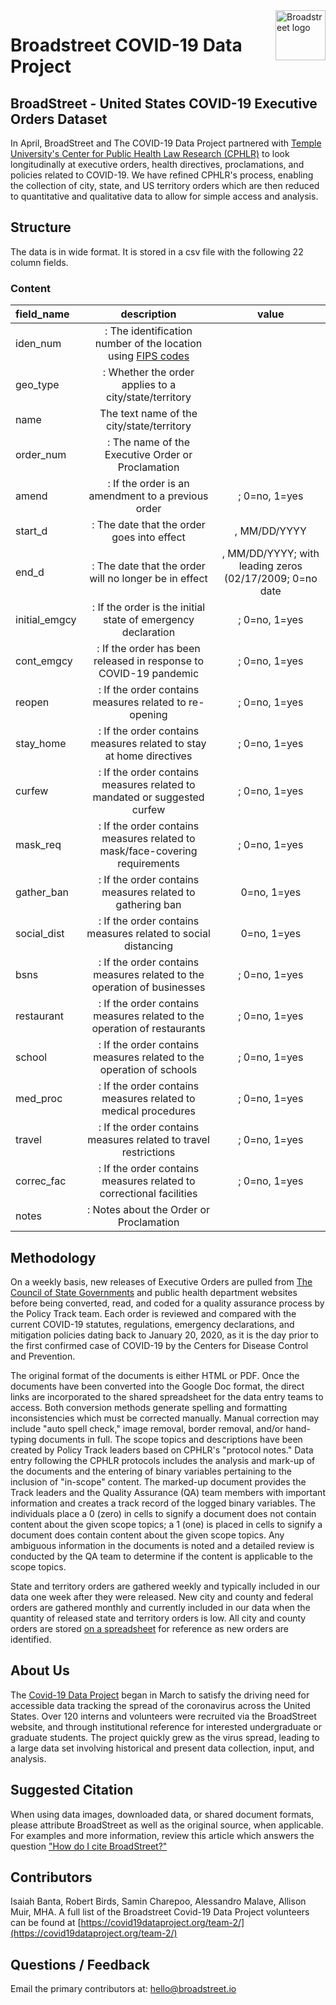 <a href="https://covid19dataproject.org/">
    <img src="https://covid19dataproject.org/wp-content/uploads/2020/04/LOGO-Broadstreet-covid19.svg" alt="Broadstreet logo" title="BroadStreet" align="right" height="80" />
</a>

Broadstreet COVID-19 Data Project
=================================

## BroadStreet - United States COVID-19 Executive Orders Dataset

In April, BroadStreet and The COVID-19 Data Project partnered with [Temple University&#39;s Center for Public Health Law Research (CPHLR)](http://publichealthlawresearch.org/) to look longitudinally at executive orders, health directives, proclamations, and policies related to COVID-19. We have refined CPHLR&#39;s process, enabling the collection of city, state, and US territory orders which are then reduced to quantitative and qualitative data to allow for simple access and analysis.

## Structure

The data is in wide format. It is stored in a csv file with the following 22 column fields.

### Content
| field_name | description | value |
| :-- | :--: | :--: |
| iden_num |: The identification number of the location using [FIPS codes](https://transition.fcc.gov/oet/info/maps/census/fips/fips.txt)|
| geo_type |: Whether the order applies to a city/state/territory | |
| name | The text name of the city/state/territory | |
| order_num |: The name of the Executive Order or Proclamation |
| amend | : If the order is an amendment to a previous order | ; 0=no, 1=yes |
| start_d |: The date that the order goes into effect |, MM/DD/YYYY |with leading zeros (02/17/2009)
| end_d |: The date that the order will no longer be in effect |, MM/DD/YYYY; with leading zeros (02/17/2009; 0=no date |
| initial_emgcy |: If the order is the initial state of emergency declaration |; 0=no, 1=yes |
| cont_emgcy |:  If the order has been released in response to COVID-19 pandemic |; 0=no, 1=yes |
| reopen | : If the order contains measures related to re-opening |; 0=no, 1=yes |
| stay_home |: If the order contains measures related to stay at home directives |; 0=no, 1=yes |
| curfew |: If the order contains measures related to mandated or suggested curfew |; 0=no, 1=yes |
| mask_req |: If the order contains measures related to mask/face-covering requirements |; 0=no, 1=yes |
| gather_ban |: If the order contains measures related to gathering ban |0=no, 1=yes |
| social_dist |: If the order contains measures related to social distancing | 0=no, 1=yes |
| bsns |: If the order contains measures related to the operation of businesses |; 0=no, 1=yes |
| restaurant |: If the order contains measures related to the operation of restaurants |; 0=no, 1=yes |
| school |: If the order contains measures related to the operation of schools |; 0=no, 1=yes |
| med_proc | : If the order contains measures related to medical procedures |; 0=no, 1=yes |
| travel |: If the order contains measures related to travel restrictions |; 0=no, 1=yes |
| correc_fac |: If the order contains measures related to correctional facilities |; 0=no, 1=yes |
| notes |: Notes about the Order or Proclamation | |
  
## Methodology
On a weekly basis, new releases of Executive Orders are pulled from [The Council of State Governments](https://web.csg.org/covid19/executive-orders/) and public health department websites before being converted, read, and coded for a quality assurance process by the Policy Track team. Each order is reviewed and compared with the current COVID-19 statutes, regulations, emergency declarations, and mitigation policies dating back to January 20, 2020, as it is the day prior to the first confirmed case of COVID-19 by the Centers for Disease Control and Prevention.

The original format of the documents is either HTML or PDF. Once the documents have been converted into the Google Doc format, the direct links are incorporated to the shared spreadsheet for the data entry teams to access. Both conversion methods generate spelling and formatting inconsistencies which must be corrected manually. Manual correction may include &quot;auto spell check,&quot; image removal, border removal, and/or hand-typing documents in full. The scope topics and descriptions have been created by Policy Track leaders based on CPHLR&#39;s &quot;protocol notes.&quot; Data entry following the CPHLR protocols includes the analysis and mark-up of the documents and the entering of binary variables pertaining to the inclusion of &quot;in-scope&quot; content. The marked-up document provides the Track leaders and the Quality Assurance (QA) team members with important information and creates a track record of the logged binary variables. The individuals place a 0 (zero) in cells to signify a document does not contain content about the given scope topics; a 1 (one) is placed in cells to signify a document does contain content about the given scope topics. Any ambiguous information in the documents is noted and a detailed review is conducted by the QA team to determine if the content is applicable to the scope topics.

State and territory orders are gathered weekly and typically included in our data one week after they were released. New city and county and federal orders are gathered monthly and currently included in our data when the quantity of released state and territory orders is low. All city and county orders are stored [on a spreadsheet](https://docs.google.com/spreadsheets/d/1VmslynH_-D3Y0tP9elQOYH5cyyjorhUwNd7qs66JNE4/edit#gid=2093477959) for reference as new orders are identified.

  
## About Us
The [Covid-19 Data Project](https://covid19dataproject.org/data/) began in March to satisfy the driving need for accessible data tracking the spread of the coronavirus across the United States. Over 120 interns and volunteers were recruited via the BroadStreet website, and through institutional reference for interested undergraduate or graduate students. The project quickly grew as the virus spread, leading to a large data set involving historical and present data collection, input, and analysis.
  
## Suggested Citation
When using data images, downloaded data, or shared document formats, please attribute BroadStreet as well as the original source, when applicable. For examples and more information, review this article which answers the question ["How do I cite BroadStreet?"](https://help.broadstreet.io/article/citations/)
  
## Contributors
Isaiah Banta, Robert Birds, Samin Charepoo, Alessandro Malave, Allison Muir, MHA. 
A full list of the Broadstreet Covid-19 Data Project volunteers can be found at [https://covid19dataproject.org/team-2/](https://covid19dataproject.org/team-2/)

## Questions / Feedback
Email the primary contributors at: hello@broadstreet.io
